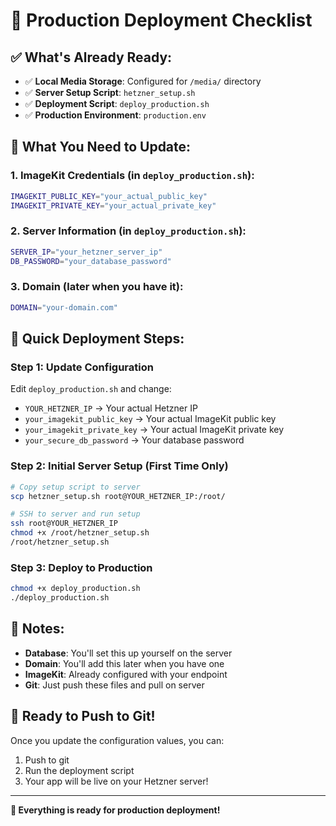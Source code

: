 # 🚀 Production Deployment Checklist

## ✅ What's Already Ready:

- ✅ **Local Media Storage**: Configured for `/media/` directory
- ✅ **Server Setup Script**: `hetzner_setup.sh`
- ✅ **Deployment Script**: `deploy_production.sh`
- ✅ **Production Environment**: `production.env`

## 🔧 What You Need to Update:

### 1. **ImageKit Credentials** (in `deploy_production.sh`):
```bash
IMAGEKIT_PUBLIC_KEY="your_actual_public_key"
IMAGEKIT_PRIVATE_KEY="your_actual_private_key"
```

### 2. **Server Information** (in `deploy_production.sh`):
```bash
SERVER_IP="your_hetzner_server_ip"
DB_PASSWORD="your_database_password"
```

### 3. **Domain** (later when you have it):
```bash
DOMAIN="your-domain.com"
```

## 🚀 Quick Deployment Steps:

### Step 1: Update Configuration
Edit `deploy_production.sh` and change:
- `YOUR_HETZNER_IP` → Your actual Hetzner IP
- `your_imagekit_public_key` → Your actual ImageKit public key
- `your_imagekit_private_key` → Your actual ImageKit private key
- `your_secure_db_password` → Your database password

### Step 2: Initial Server Setup (First Time Only)
```bash
# Copy setup script to server
scp hetzner_setup.sh root@YOUR_HETZNER_IP:/root/

# SSH to server and run setup
ssh root@YOUR_HETZNER_IP
chmod +x /root/hetzner_setup.sh
/root/hetzner_setup.sh
```

### Step 3: Deploy to Production
```bash
chmod +x deploy_production.sh
./deploy_production.sh
```

## 📝 Notes:

- **Database**: You'll set this up yourself on the server
- **Domain**: You'll add this later when you have one
- **ImageKit**: Already configured with your endpoint
- **Git**: Just push these files and pull on server

## 🎯 Ready to Push to Git!

Once you update the configuration values, you can:
1. Push to git
2. Run the deployment script
3. Your app will be live on your Hetzner server!

---

**🎉 Everything is ready for production deployment!** 